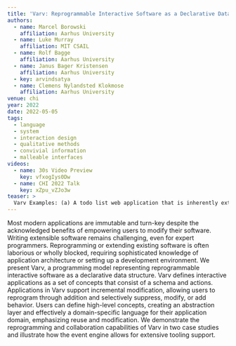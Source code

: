 ```yaml
---
title: 'Varv: Reprogrammable Interactive Software as a Declarative Data Structure'
authors:
  - name: Marcel Borowski
    affiliation: Aarhus University
  - name: Luke Murray
    affiliation: MIT CSAIL
  - name: Rolf Bagge
    affiliation: Aarhus University
  - name: Janus Bager Kristensen
    affiliation: Aarhus University
  - key: arvindsatya
  - name: Clemens Nylandsted Klokmose
    affiliation: Aarhus University
venue: chi
year: 2022
date: 2022-05-05
tags:
  - language
  - system
  - interaction design
  - qualitative methods
  - convivial information
  - malleable interfaces
videos:
  - name: 30s Video Preview
    key: vfxogIys0Dw
  - name: CHI 2022 Talk
    key: xZpu_vZJo3w
teaser: >
  Varv Examples: (a) A todo list web application that is inherently extensible. Here, a basic todo list is extended with the ability to complete and delete todos by adding two new concept definitions and new modified template definitions. (b) A board game toolkit that defines abstractions for board game logic. The games "Checkers" and "Othello" were implemented with the toolkit and then merged into a new "Checkers-O-Thello" game with the addition of a short concept definition. As Varv applications are represented as data structures, higher-level tooling can be developed including a block-based editor (right), an inspector to go from an element in the view to the corresponding template or data (context menu to the left), and a data inspector for live editing application state (middle).
---
```

Most modern applications are immutable and turn-key despite the acknowledged benefits of empowering users to modify their software. Writing extensible software remains challenging, even for expert programmers. Reprogramming or extending existing software is often laborious or wholly blocked, requiring sophisticated knowledge of application architecture or setting up a development environment. We present Varv, a programming model representing reprogrammable interactive software as a declarative data structure. Varv defines interactive applications as a set of concepts that consist of a schema and actions. Applications in Varv support incremental modification, allowing users to reprogram through addition and selectively suppress, modify, or add behavior. Users can define high-level concepts, creating an abstraction layer and effectively a domain-specific language for their application domain, emphasizing reuse and modification. We demonstrate the reprogramming and collaboration capabilities of Varv in two case studies and illustrate how the event engine allows for extensive tooling support.
